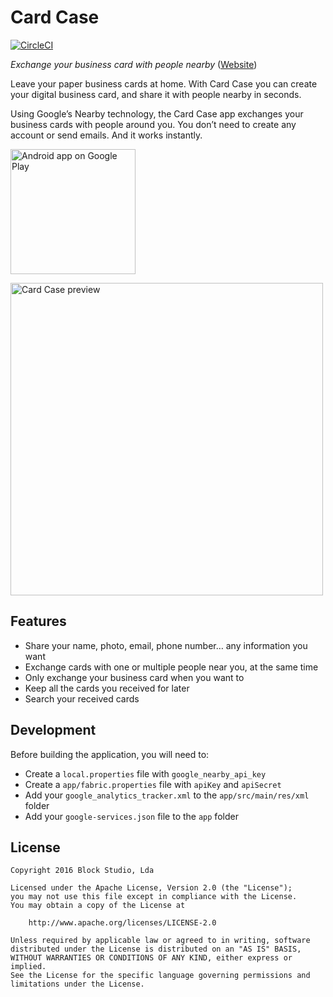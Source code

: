 # Card Case

[![CircleCI](https://circleci.com/gh/blocoio/cardcase.svg?style=svg)](https://circleci.com/gh/blocoio/cardcase)

_Exchange your business card with people nearby_ ([Website](https://www.bloco.io/card-case))

Leave your paper business cards at home. With Card Case you can create your digital business card, and share it with people nearby in seconds.

Using Google’s Nearby technology, the Card Case app exchanges your business cards with people around you. You don’t need to create any account or send emails. And it works instantly.

<a href="https://play.google.com/store/apps/details?id=io.bloco.cardcase">
  <img src="https://play.google.com/intl/en_us/badges/images/generic/en-play-badge.png"
       alt="Android app on Google Play" width="200"/>
</a>

<img src="http://static1.squarespace.com/static/551d4b4fe4b088e1f808d234/t/573b026427d4bdd18a9e36da/1463485030238/card-case-preview.png"
       alt="Card Case preview" width="500"/>

## Features

- Share your name, photo, email, phone number… any information you want
- Exchange cards with one or multiple people near you, at the same time
- Only exchange your business card when you want to
- Keep all the cards you received for later
- Search your received cards

## Development

Before building the application, you will need to:

- Create a `local.properties` file with `google_nearby_api_key`
- Create a `app/fabric.properties` file with `apiKey` and `apiSecret`
- Add your `google_analytics_tracker.xml` to the `app/src/main/res/xml` folder
- Add your `google-services.json` file to the `app` folder

## License

    Copyright 2016 Block Studio, Lda
    
    Licensed under the Apache License, Version 2.0 (the "License");
    you may not use this file except in compliance with the License.
    You may obtain a copy of the License at
    
        http://www.apache.org/licenses/LICENSE-2.0
    
    Unless required by applicable law or agreed to in writing, software
    distributed under the License is distributed on an "AS IS" BASIS,
    WITHOUT WARRANTIES OR CONDITIONS OF ANY KIND, either express or implied.
    See the License for the specific language governing permissions and
    limitations under the License.

